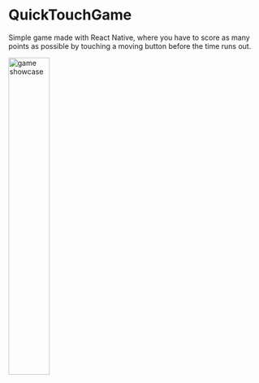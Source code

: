 # QuickTouchGame
Simple game made with React Native, where you have to score as many points as possible by touching a moving button before the time runs out.

<img src="https://cdn.discordapp.com/attachments/1078990138618691664/1078990174001844304/Screenshot_20230225-113943-578.png" width="40%" height="40%" alt="game showcase"/>
